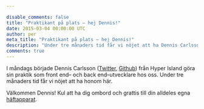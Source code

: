 ```yaml
---

disable_comments: false
title: "Praktikant på plats – hej Dennis!"
date: 2015-03-04 00:00:00 UTC
author: per
meta_title: "Praktikant på plats – hej Dennis!"
description: "Under tre månaders tid får vi nöjet att ha Dennis Carlsson från Hyper Island hos oss som praktikant."
comments: true
---
```


I måndags började Dennis Carlsson ([Twitter](https://twitter.com/dencarlsson), [Github](https://github.com/dencarlsson)) från Hyper Island göra sin praktik som front end– och back end–utvecklare hos oss. Under tre månaders tid får vi nöjet att ha honom här.

Välkommen Dennis! Kul att ha dig ombord och grattis till din alldeles egna [häftapparat](https://www.kollegorna.se/jobb#stapler).
